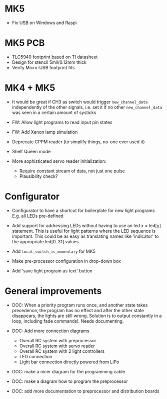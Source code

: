 # MK5

* Fix USB on Windows and Raspi


# MK5 PCB

* TLC5940 footprint based on TI datasheet
* Design for stencil 5mil/0.12mm thick
* Verify Micro-USB footprint fits

# MK4 + MK5

* It would be great if CH3 as switch would trigger `new_channel_data` independently of the other signals, i.e. set it if no other `new_channel_data` was seen in a certain amount of systicks

* FW: Allow light programs to read input pin states

* FW: Add Xenon lamp simulation

* Deprecate CPPM reader (to simplify things, no-one ever used it)

* Shelf Queen mode

* More sophisticated servo reader initialization:
  * Require constant stream of data, not just one pulse
  * Plausibility check?


# Configurator

* Configurator to have a shortcut for boilerplate for new light programs
    E.g. all LEDs pre-defined

* Add support for addressing LEDs without having to use an
    led x = led[y] statement. This is useful for light patterns where the
    LED sequence is important. This could be as easy as translating names like
    'indicator' to the appropriate led[0..31] values.

* Add `local_switch_is_momentary` for MK5

* Make pre-processor configuration in drop-down box

* Add 'save light program as text' button


# General improvements

* DOC: When a priority program runs once, and another state takes precedence,
  the program has no effect and after the other state disappears, the lights
  are still wrong. Solution is to output constantly in a loop,
  including fade commands!.
  Needs documenting.

* DOC: Add more connection diagrams
    - Overall RC system with preprocessor
    - Overall RC system with servo reader
    - Overall RC system with 2 light controllers
    - LED connection
    - Light bar connection directly powered from LiPo

* DOC: make a nicer diagram for the programming cable

* DOC: make a diagram how to program the preprocessor

* DOC: add more documentation to preprocessor and distribution boards